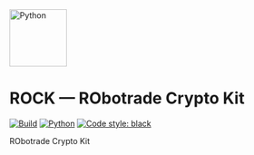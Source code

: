 <img src="https://user-images.githubusercontent.com/44947427/160296335-a12f6887-850e-4170-86bc-fb509beea189.svg" height="101" alt="Python">

# ROCK — RObotrade Crypto Kit

[![Build](https://github.com/RoboTradeCode/rock/actions/workflows/build.yml/badge.svg)](https://github.com/RoboTradeCode/rock/actions/workflows/build.yml)
[![Python](https://img.shields.io/badge/python-3.10-blue)](https://www.python.org/downloads/)
[![Code style: black](https://img.shields.io/badge/code%20style-black-000000.svg)](https://github.com/psf/black)

RObotrade Crypto Kit
